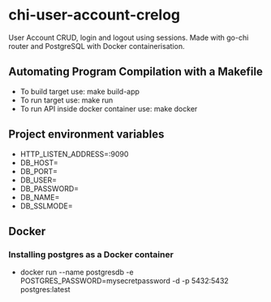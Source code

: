 # chi-user-account-crelog
User Account CRUD, login and logout using sessions. Made with go-chi router and PostgreSQL with Docker containerisation.

## Automating Program Compilation with a Makefile
- To build target use: make build-app
- To run target use: make run
- To run API inside docker container use: make docker

## Project environment variables
- HTTP_LISTEN_ADDRESS=:9090
- DB_HOST=
- DB_PORT=
- DB_USER=
- DB_PASSWORD=
- DB_NAME=
- DB_SSLMODE=

## Docker
### Installing postgres as a Docker container
- docker run --name postgresdb -e POSTGRES_PASSWORD=mysecretpassword -d -p 5432:5432 postgres:latest
